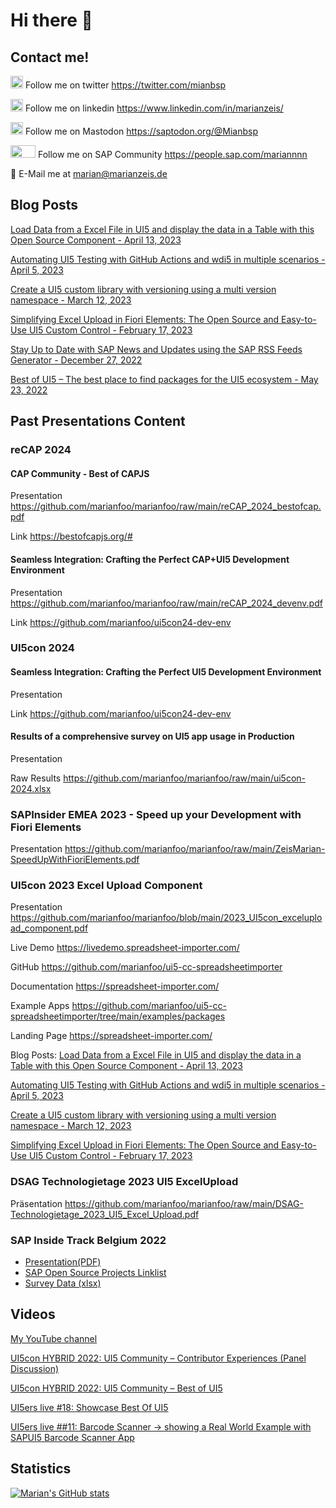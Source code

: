 # Hi there 👋
## Contact me!

<img src="https://raw.githubusercontent.com/FortAwesome/Font-Awesome/6.x/svgs/brands/twitter.svg" width="20" height="20"> Follow me on twitter https://twitter.com/mianbsp

<img src="https://raw.githubusercontent.com/FortAwesome/Font-Awesome/6.x/svgs/brands/linkedin.svg" width="20" height="20"> Follow me on linkedin https://www.linkedin.com/in/marianzeis/

<img src="https://raw.githubusercontent.com/FortAwesome/Font-Awesome/6.x/svgs/brands/mastodon.svg" width="20" height="20"> Follow me on Mastodon https://saptodon.org/@Mianbsp

<img src="https://upload.wikimedia.org/wikipedia/commons/8/8f/SAP-Logo.svg" width="40" height="20"> Follow me on SAP Community https://people.sap.com/mariannnn

:email: E-Mail me at [marian@marianzeis.de](mailto:marian@marianzeis.de)  

## Blog Posts

[Load Data from a Excel File in UI5 and display the data in a Table with this Open Source Component - April 13, 2023 ](https://blogs.sap.com/2023/04/13/load-data-from-a-excel-file-in-ui5-and-display-the-data-in-a-table-with-this-open-source-component/)

[Automating UI5 Testing with GitHub Actions and wdi5 in multiple scenarios - April 5, 2023](https://blogs.sap.com/2023/04/05/automating-ui5-testing-with-github-actions-and-wdi5-in-multiple-scenarios/) 

[Create a UI5 custom library with versioning using a multi version namespace - March 12, 2023](https://blogs.sap.com/2023/03/12/create-a-ui5-custom-library-with-versioning-using-a-multi-version-namespace/)

[Simplifying Excel Upload in Fiori Elements: The Open Source and Easy-to-Use UI5 Custom Control - February 17, 2023](https://blogs.sap.com/2023/02/17/simplifying-excel-upload-in-fiori-elements-the-open-source-and-easy-to-use-ui5-custom-control/)

[Stay Up to Date with SAP News and Updates using the SAP RSS Feeds Generator - December 27, 2022 ](https://blogs.sap.com/2022/12/27/stay-up-to-date-with-sap-news-and-updates-using-the-sap-rss-feeds-generator/)

[Best of UI5 – The best place to find packages for the UI5 ecosystem - May 23, 2022](https://blogs.sap.com/2022/05/23/best-of-ui5-the-best-place-to-find-packages-for-the-ui5-ecosystem/)

## Past Presentations Content

### reCAP 2024

#### CAP Community - Best of CAPJS

Presentation
https://github.com/marianfoo/marianfoo/raw/main/reCAP_2024_bestofcap.pdf

Link
https://bestofcapjs.org/#

#### Seamless Integration: Crafting the Perfect CAP+UI5 Development Environment

Presentation
https://github.com/marianfoo/marianfoo/raw/main/reCAP_2024_devenv.pdf

Link
https://github.com/marianfoo/ui5con24-dev-env

### UI5con 2024

#### Seamless Integration: Crafting the Perfect UI5 Development Environment

Presentation

Link
https://github.com/marianfoo/ui5con24-dev-env

#### Results of a comprehensive survey on UI5 app usage in Production

Presentation

Raw Results
https://github.com/marianfoo/marianfoo/raw/main/ui5con-2024.xlsx


### SAPInsider EMEA 2023 - Speed up your Development with Fiori Elements

Presentation
https://github.com/marianfoo/marianfoo/raw/main/ZeisMarian-SpeedUpWithFioriElements.pdf

### UI5con 2023 Excel Upload Component

Presentation
https://github.com/marianfoo/marianfoo/blob/main/2023_UI5con_excelupload_component.pdf

Live Demo
https://livedemo.spreadsheet-importer.com/

GitHub 
https://github.com/marianfoo/ui5-cc-spreadsheetimporter

Documentation 
https://spreadsheet-importer.com/

Example Apps
https://github.com/marianfoo/ui5-cc-spreadsheetimporter/tree/main/examples/packages

Landing Page
https://spreadsheet-importer.com/

Blog Posts:
[Load Data from a Excel File in UI5 and display the data in a Table with this Open Source Component - April 13, 2023 ](https://blogs.sap.com/2023/04/13/load-data-from-a-excel-file-in-ui5-and-display-the-data-in-a-table-with-this-open-source-component/)

[Automating UI5 Testing with GitHub Actions and wdi5 in multiple scenarios - April 5, 2023](https://blogs.sap.com/2023/04/05/automating-ui5-testing-with-github-actions-and-wdi5-in-multiple-scenarios/) 

[Create a UI5 custom library with versioning using a multi version namespace - March 12, 2023](https://blogs.sap.com/2023/03/12/create-a-ui5-custom-library-with-versioning-using-a-multi-version-namespace/)

[Simplifying Excel Upload in Fiori Elements: The Open Source and Easy-to-Use UI5 Custom Control - February 17, 2023](https://blogs.sap.com/2023/02/17/simplifying-excel-upload-in-fiori-elements-the-open-source-and-easy-to-use-ui5-custom-control/)


### DSAG Technologietage 2023 UI5 ExcelUpload 

Präsentation 
https://github.com/marianfoo/marianfoo/raw/main/DSAG-Technologietage_2023_UI5_Excel_Upload.pdf

### SAP Inside Track Belgium 2022

- [Presentation(PDF)](https://github.com/marianfoo/marianfoo/raw/main/SITBE%20Best%20of%20Open%20Source%20SAP%20Projects.pdf)
- [SAP Open Source Projects Linklist](SAP_OpenSource.md)
- [Survey Data (xlsx)](https://github.com/marianfoo/marianfoo/raw/main/Survey_State_of_Open_Source.xlsx)

## Videos

[My YouTube channel](https://www.youtube.com/@marianzeis4687)

[UI5con HYBRID 2022: UI5 Community – Contributor Experiences (Panel Discussion)](https://www.youtube.com/watch?v=KOsQt-arDzs)

[UI5con HYBRID 2022: UI5 Community – Best of UI5](https://www.youtube.com/watch?v=pOE3NKO_gk4)

[UI5ers live #18: Showcase Best Of UI5](https://www.youtube.com/watch?v=vYd0-wzcZrU&t=368s)

[UI5ers live ##11: Barcode Scanner -> showing a Real World Example with SAPUI5 Barcode Scanner App](https://www.youtube.com/watch?v=ksx7zhp_kkI&t=514s)



## Statistics

[![Marian's GitHub stats](https://github-readme-stats.vercel.app/api?username=marianfoo)](https://github.com/anuraghazra/github-readme-stats)

